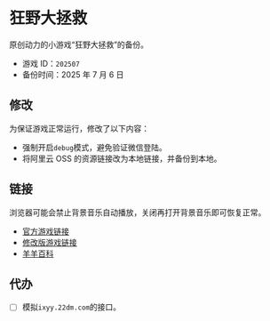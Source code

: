 # 狂野大拯救

原创动力的小游戏“狂野大拯救”的备份。

- 游戏 ID：`202507`
- 备份时间：2025 年 7 月 6 日

## 修改

为保证游戏正常运行，修改了以下内容：

- 强制开启`debug`模式，避免验证微信登陆。
- 将阿里云 OSS 的资源链接改为本地链接，并备份到本地。

## 链接

浏览器可能会禁止背景音乐自动播放，关闭再打开背景音乐即可恢复正常。

- [官方游戏链接](http://act.22dm.com/202507)
- [修改版游戏链接](https://xyy-huijiwiki.github.io/act.22dm.com-202507/)
- [羊羊百科](https://xyy.huijiwiki.com/wiki/狂野大拯救)

## 代办

- [ ] 模拟`ixyy.22dm.com`的接口。
